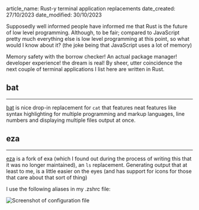 article_name: Rust-y terminal application replacements
date_created: 27/10/2023
date_modified: 30/10/2023

Supposedly well informed people have informed me that Rust is the future of low level programming. Although, to be fair; compared to JavaScript pretty much everything else is low level programming at this point, so what would I know about it? (the joke being that JavaScript uses a lot of memory)

Memory safety with the borrow checker! An actual package manager! developer experience! the dream is real! By sheer, utter coincidence the next couple of terminal applications I list here are written in Rust.

## bat
---

[bat](https://github.com/sharkdp/bat) is nice drop-in replacement for `cat` that features neat features like syntax highlighting for multiple programming and markup languages, line numbers and displaying multiple files output at once.

## eza
---

[eza](https://github.com/eza-community/eza) is a fork of exa (which I found out during the process of writing this that it was no longer maintained), an `ls` replacement. Generating output that at least to me, is a little easier on the eyes (and has support for icons for those that care about that sort of thing)

I use the following aliases in my .zshrc file:

![Screenshot of configuration file](../images/eza-screenshot.png)
